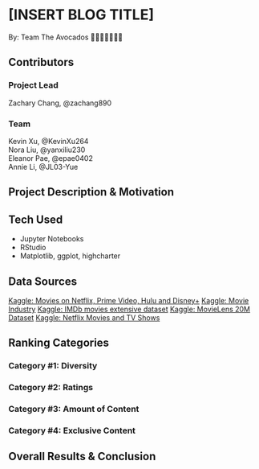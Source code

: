 # [INSERT BLOG TITLE] 
By: Team The Avocados 🥑🥑🥑🥑🥑🥑🥑 <br />
## Contributors

### Project	Lead
Zachary Chang, @zachang890

### Team
Kevin Xu, @KevinXu264 <br />
Nora Liu, @yanxiliu230 <br />
Eleanor Pae, @epae0402 <br />
Annie Li, @JL03-Yue <br />

## Project Description & Motivation

## Tech Used
- Jupyter Notebooks
- RStudio
- Matplotlib, ggplot, highcharter
## Data Sources
[Kaggle: Movies on Netflix, Prime Video, Hulu and Disney+](https://www.kaggle.com/ruchi798/movies-on-netflix-prime-video-hulu-and-disney)
[Kaggle: Movie Industry](https://www.kaggle.com/danielgrijalvas/movies)
[Kaggle: IMDb movies extensive dataset](https://www.kaggle.com/stefanoleone992/imdb-extensive-dataset)
[Kaggle: MovieLens 20M Dataset](https://www.kaggle.com/grouplens/movielens-20m-dataset?select=movie.csv)
[Kaggle: Netflix Movies and TV Shows](https://www.kaggle.com/shivamb/netflix-shows)

## Ranking Categories

### Category #1: Diversity

### Category #2: Ratings

### Category #3: Amount of Content

### Category #4: Exclusive Content

## Overall Results & Conclusion



